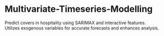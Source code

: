 # Multivariate-Timeseries-Modelling
Predict covers in hospitality using SARIMAX and interactive features. Utilizes exogenous variables for accurate forecasts and enhances analysis.
